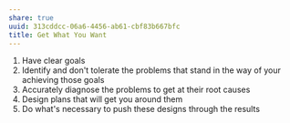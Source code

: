 ```yaml
---
share: true
uuid: 313cddcc-06a6-4456-ab61-cbf83b667bfc
title: Get What You Want
---
```

1. Have clear goals
2. Identify and don't tolerate the problems that stand in the way of your achieving those goals
3. Accurately diagnose the problems to get at their root causes
4. Design plans that will get you around them
5. Do what's necessary to push these designs through the results